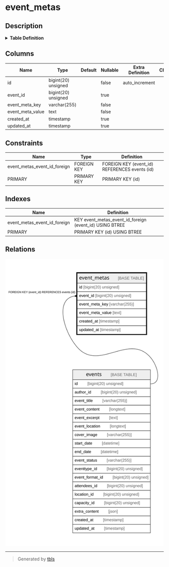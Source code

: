 # event_metas

## Description

<details>
<summary><strong>Table Definition</strong></summary>

```sql
CREATE TABLE `event_metas` (
  `id` bigint(20) unsigned NOT NULL AUTO_INCREMENT,
  `event_id` bigint(20) unsigned DEFAULT NULL,
  `event_meta_key` varchar(255) COLLATE utf8mb4_unicode_ci NOT NULL,
  `event_meta_value` text COLLATE utf8mb4_unicode_ci NOT NULL,
  `created_at` timestamp NULL DEFAULT NULL,
  `updated_at` timestamp NULL DEFAULT NULL,
  PRIMARY KEY (`id`),
  KEY `event_metas_event_id_foreign` (`event_id`),
  CONSTRAINT `event_metas_event_id_foreign` FOREIGN KEY (`event_id`) REFERENCES `events` (`id`) ON DELETE CASCADE
) ENGINE=InnoDB AUTO_INCREMENT=[Redacted by tbls] DEFAULT CHARSET=utf8mb4 COLLATE=utf8mb4_unicode_ci
```

</details>

## Columns

| Name | Type | Default | Nullable | Extra Definition | Children | Parents | Comment |
| ---- | ---- | ------- | -------- | ---------------- | -------- | ------- | ------- |
| id | bigint(20) unsigned |  | false | auto_increment |  |  |  |
| event_id | bigint(20) unsigned |  | true |  |  | [events](events.md) |  |
| event_meta_key | varchar(255) |  | false |  |  |  |  |
| event_meta_value | text |  | false |  |  |  |  |
| created_at | timestamp |  | true |  |  |  |  |
| updated_at | timestamp |  | true |  |  |  |  |

## Constraints

| Name | Type | Definition |
| ---- | ---- | ---------- |
| event_metas_event_id_foreign | FOREIGN KEY | FOREIGN KEY (event_id) REFERENCES events (id) |
| PRIMARY | PRIMARY KEY | PRIMARY KEY (id) |

## Indexes

| Name | Definition |
| ---- | ---------- |
| event_metas_event_id_foreign | KEY event_metas_event_id_foreign (event_id) USING BTREE |
| PRIMARY | PRIMARY KEY (id) USING BTREE |

## Relations

![er](event_metas.svg)

---

> Generated by [tbls](https://github.com/k1LoW/tbls)
